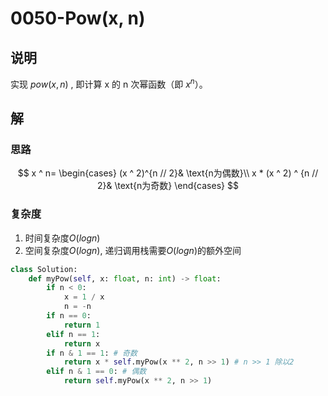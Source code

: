 # 0050-Pow(x, n)

## 说明
实现 $pow(x, n)$ , 即计算 x 的 n 次幂函数（即 $x^n$）。

## 解

### 思路

$$
x ^ n=
\begin{cases}
(x ^ 2)^{n // 2}& \text{n为偶数}\\
x * (x ^ 2) ^ {n // 2}& \text{n为奇数}
\end{cases}
$$

### 复杂度
1. 时间复杂度$O(logn)$
2. 空间复杂度$O(logn)$, 递归调用栈需要$O(logn)$的额外空间

```python
class Solution:
    def myPow(self, x: float, n: int) -> float:
        if n < 0:
            x = 1 / x
            n = -n
        if n == 0:
            return 1
        elif n == 1:
            return x
        if n & 1 == 1: # 奇数
            return x * self.myPow(x ** 2, n >> 1) # n >> 1 除以2
        elif n & 1 == 0: # 偶数
            return self.myPow(x ** 2, n >> 1)
```